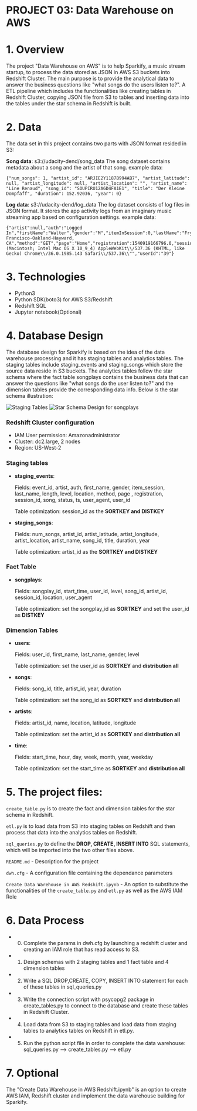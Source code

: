 # PROJECT 03: Data Warehouse on AWS

# 1. Overview

The project "Data Warehouse on AWS" is to help Sparkify, a music stream startup, to process the data stored as JSON in AWS S3 buckets into Redshift Cluster. The main purpose is to provide the analytical data to answer the business questions like "what songs do the users listen to?". A ETL pipeline which includes the functionalities like creating tables in Redshift Cluster, copying JSON file from S3 to tables and inserting data into the tables under the star schema in Redshift is built.

# 2. Data
The data set in this project contains two parts with JSON format resided in S3:

**Song data**: s3://udacity-dend/song_data
The song dataset contains metadata about a song and the artist of that song. 
example data:
```
{"num_songs": 1, "artist_id": "ARJIE2Y1187B994AB7", "artist_latitude": null, "artist_longitude": null, "artist_location": "", "artist_name": "Line Renaud", "song_id": "SOUPIRU12A6D4FA1E1", "title": "Der Kleine Dompfaff", "duration": 152.92036, "year": 0}
```

**Log data**: s3://udacity-dend/log_data
The log dataset consists of log files in JSON format. It stores the app activity logs from an imaginary music streaming app based on configuration settings.
example data:
```
{"artist":null,"auth":"Logged In","firstName":"Walter","gender":"M","itemInSession":0,"lastName":"Frye","length":null,"level":"free","location":"San Francisco-Oakland-Hayward, CA","method":"GET","page":"Home","registration":1540919166796.0,"sessionId":38,"song":null,"status":200,"ts":1541105830796,"userAgent":"\\"Mozilla\\/5.0 (Macintosh; Intel Mac OS X 10_9_4) AppleWebKit\\/537.36 (KHTML, like Gecko) Chrome\\/36.0.1985.143 Safari\\/537.36\\"","userId":"39"}
```


# 3. Technologies
- Python3
- Python SDK(boto3) for AWS S3/Redshift
- Redshift SQL
- Jupyter notebook(Optional)

# 4. Database Design
The database design for Sparkify is based on the idea of the data warehouse processing and it has staging tables and analytics tables. The staging tables include staging_events and staging_songs which store the source data reside in S3 buckets. The analytics tables follow the star schema where the fact table songplays contains the business data that can answer the questions like "what songs do the user listen to?" and the dimension tables provide the corresponding data info. Below is the star schema illustration:

![Staging Tables](https://github.com/klay-liu/Project03-Data-Warehouse-On-AWS/blob/master/Staging%20Tables.jpeg)
![Star Schema Design for songplays](https://github.com/klay-liu/Project03-Data-Warehouse-On-AWS/blob/master/Star%20Schema%20Design%20for%20songplays.jpeg)


### Redshift Cluster configuration
- IAM User permission: Amazonadministrator
- Cluster: dc2.large, 2 nodes
- Region: US-West-2

### Staging tables

- **staging_events**: 

    Fields: event_id, artist, auth, first_name, gender, item_session, last_name, length, level, location, method, page , registration, session_id, song, status, ts, user_agent, user_id


    Table optimization: session_id as the **SORTKEY and DISTKEY**

- **staging_songs**: 

    Fields: num_songs, artist_id, artist_latitude, artist_longitude, artist_location, artist_name, song_id, title, duration, year


    Table optimization: artist_id as the **SORTKEY and DISTKEY**

### Fact Table

- **songplays**: 

    Fields: songplay_id, start_time, user_id, level, song_id, artist_id, session_id, location, user_agent


    Table optimization: set the songplay_id as **SORTKEY** and set the user_id as **DISTKEY**

### Dimension Tables

- **users**: 

    Fields: user_id, first_name, last_name, gender, level


    Table optimization: set the user_id as **SORTKEY** and **distribution all**

- **songs**: 

    Fields: song_id, title, artist_id, year, duration


    Table optimization: set the song_id as **SORTKEY** and **distribution all**

- **artists**: 

    Fields: artist_id, name, location, latitude, longitude


    Table optimization: set the artist_id as **SORTKEY** and **distribution all**

- **time**: 

    Fields: start_time, hour, day, week, month, year, weekday


    Table optimization: set the start_time as **SORTKEY** and **distribution all**

# 5. The project files:

`create_table.py` is to create the fact and dimension tables for the star schema in Redshift.

`etl.py` is to load data from S3 into staging tables on Redshift and then process that data into the analytics tables on Redshift.

`sql_queries.py` to define the **DROP, CREATE, INSERT INTO** SQL statements, which will be imported into the two other files above.

`README.md`  - Description for the project

`dwh.cfg` - A configuration file containing the dependance parameters

`Create Data Warehouse in AWS Redshift.ipynb` - An option to substitute the functionalities of the `create_table.py` and `etl.py` as well as the AWS IAM Role

# 6. Data Process
- 0. Complete the params in dwh.cfg by launching a redshift cluster and creating an IAM role that has read access to S3.
- 1. Design schemas with 2 staging tables and 1 fact table and 4 dimension tables
- 2. Write a SQL DROP,CREATE, COPY, INSERT INTO statement for each of these tables in sql_queries.py
- 3. Write the connection script with psycopg2 package in create_tables.py to connect to the database and create these tables in Redshift Cluster.
- 4. Load data from S3 to staging tables and load data from staging tables to analytics tables on Redshift in etl.py.
- 5. Run the python script file in order to complete the data warehouse: sql_queries.py --> create_tables.py --> etl.py

# 7. Optional
The "Create Data Warehouse in AWS Redshift.ipynb" is an option to create AWS IAM, Redshift cluster and implement the data warehouse building for Sparkify.
